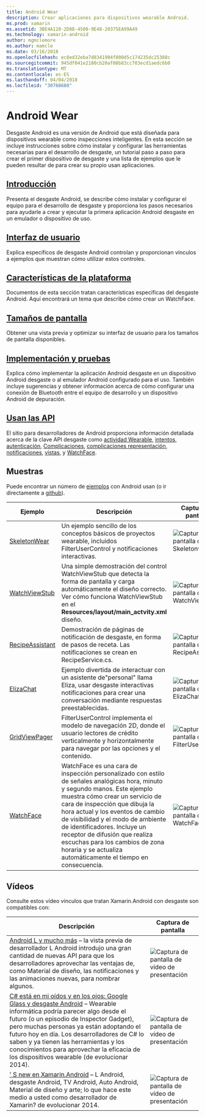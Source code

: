 ```yaml
---
title: Android Wear
description: Crear aplicaciones para dispositivos wearable Android.
ms.prod: xamarin
ms.assetid: 3BE4A128-2D88-4500-9E48-20375EA99A49
ms.technology: xamarin-android
author: mgmclemore
ms.author: mamcle
ms.date: 03/16/2018
ms.openlocfilehash: ec8ed32eba7d8341904f800d5c174235dc25388c
ms.sourcegitcommit: 945df041e2180cb20af08b83cc703ecd1aedc6b0
ms.translationtype: MT
ms.contentlocale: es-ES
ms.lasthandoff: 04/04/2018
ms.locfileid: "30768680"
---
```

# <a name="android-wear"></a>Android Wear

Desgaste Android es una versión de Android que está diseñada para dispositivos wearable como inspecciones inteligentes. En esta sección se incluye instrucciones sobre cómo instalar y configurar las herramientas necesarias para el desarrollo de desgaste, un tutorial paso a paso para crear el primer dispositivo de desgaste y una lista de ejemplos que le pueden resultar de para crear su propio usan aplicaciones.

##  <a name="getting-startedandroidwearget-startedindexmd"></a>[Introducción](~/android/wear/get-started/index.md)

Presenta el desgaste Android, se describe cómo instalar y configurar el equipo para el desarrollo de desgaste y proporciona los pasos necesarios para ayudarle a crear y ejecutar la primera aplicación Android desgaste en un emulador o dispositivo de uso.

##  <a name="user-interfaceandroidwearuser-interfaceindexmd"></a>[Interfaz de usuario](~/android/wear/user-interface/index.md)

Explica específicos de desgaste Android controlan y proporcionan vínculos a ejemplos que muestran cómo utilizar estos controles.

##  <a name="platform-featuresandroidwearplatformindexmd"></a>[Características de la plataforma](~/android/wear/platform/index.md)

Documentos de esta sección tratan características específicas del desgaste Android. Aquí encontrará un tema que describe cómo crear un WatchFace.

##  <a name="screen-sizesandroidwearscreen-sizesmd"></a>[Tamaños de pantalla](~/android/wear/screen-sizes.md)

Obtener una vista previa y optimizar su interfaz de usuario para los tamaños de pantalla disponibles.

##  <a name="deployment--testingandroidweardeploy-testindexmd"></a>[Implementación y pruebas](~/android/wear/deploy-test/index.md)

Explica cómo implementar la aplicación Android desgaste en un dispositivo Android desgaste o al emulador Android configurado para el uso. También incluye sugerencias y obtener información acerca de cómo configurar una conexión de Bluetooth entre el equipo de desarrollo y un dispositivo Android de depuración.

##  <a name="wear-apishttpsdeveloperandroidcomreferenceandroidsupportwearable"></a>[Usan las API](https://developer.android.com/reference/android/support/wearable)

El sitio para desarrolladores de Android proporciona información detallada acerca de la clave API desgaste como [actividad Wearable](https://developer.android.com/reference/android/support/wearable/activity/package-summary.html), [intentos](https://developer.android.com/reference/com/google/android/wearable/intent/package-summary.html), [autenticación](https://developer.android.com/reference/android/support/wearable/authentication/package-summary.html), [ Complicaciones](https://developer.android.com/reference/android/support/wearable/complications/package-summary.html), [complicaciones representación](https://developer.android.com/reference/android/support/wearable/complications/rendering/package-summary.html), [notificaciones](https://developer.android.com/reference/android/support/wearable/notifications/package-summary.html), [vistas](https://developer.android.com/reference/android/support/wearable/view/package-summary.html), y [WatchFace](https://developer.android.com/reference/android/support/wearable/watchface/package-summary.html).



## <a name="samples"></a>Muestras

Puede encontrar un número de [ejemplos](https://developer.xamarin.com/samples/android/Android%20Wear/) con Android usan (o ir directamente a [github](https://github.com/xamarin/monodroid-samples/tree/master/wear)). 

|Ejemplo|Descripción|Captura de pantalla|
|--- |--- |--- |
|[SkeletonWear](https://developer.xamarin.com/samples/SkeletonWear/)|Un ejemplo sencillo de los conceptos básicos de proyectos wearable, incluidos FilterUserControl y notificaciones interactivas.|![Captura de pantalla de Skeletonwear](images/skeleton.png)|
|[WatchViewStub](https://developer.xamarin.com/samples/WatchViewStub/)|Una simple demostración del control WatchViewStub que detecta la forma de pantalla y carga automáticamente el diseño correcto.  Ver cómo funciona WatchViewStub en el **Resources/layout/main_actvity.xml** diseño.|![Captura de pantalla de WatchViewStub](images/watchview.png)|
|[RecipeAssistant](https://developer.xamarin.com/samples/RecipeAssistant/)|Demostración de páginas de notificación de desgaste, en forma de pasos de receta. Las notificaciones se crean en RecipeService.cs.|![Captura de pantalla de RecipeAssistant](images/recipeassist.png)|
|[ElizaChat](https://developer.xamarin.com/samples/ElizaChat/)|Ejemplo divertida de interactuar con un asistente de"personal" llama Eliza, usar desgaste interactivas notificaciones para crear una conversación mediante respuestas preestablecidas.|![Captura de pantalla de ElizaChat](images/eliza.png)|
|[GridViewPager](https://developer.xamarin.com/samples/GridViewPager/)|FilterUserControl implementa el modelo de navegación 2D, donde el usuario lectores de crédito verticalmente y horizontalmente para navegar por las opciones y el contenido.|![Captura de pantalla de FilterUserControl](images/gridviewpager.png)|
|[WatchFace](https://developer.xamarin.com/samples/monodroid/wear/WatchFace)|WatchFace es una cara de inspección personalizado con estilo de señales analógicas hora, minuto y segundo manos. Este ejemplo muestra cómo crear un servicio de cara de inspección que dibuja la hora actual y los eventos de cambio de visibilidad y el modo de ambiente de identificadores. Incluye un receptor de difusión que realiza escuchas para los cambios de zona horaria y se actualiza automáticamente el tiempo en consecuencia.|![Captura de pantalla de WatchFace](images/gridviewpager.png)|


##  <a name="videos"></a>Vídeos

Consulte estos vídeo vínculos que tratan Xamarin.Android con desgaste son compatibles con:

|Descripción|Captura de pantalla|
|--- |--- |
|[Android L y mucho más](http://blog.xamarin.com/webinar-recording-android-l-and-so-much-more/) &ndash; la vista previa de desarrollador L Android introdujo una gran cantidad de nuevas API para que los desarrolladores aprovechar las ventajas de, como Material de diseño, las notificaciones y las animaciones nuevas, para nombrar algunos.|![Captura de pantalla de vídeo de presentación](images/video-android-l.png)|
|[C# está en mi oídos y en los ojos: Google Glass y desgaste Android](https://www.youtube.com/watch?v=80H8tXByZQc) &ndash; Wearable informática podría parecer algo desde el futuro (o un episodio de Inspector Gadget), pero muchas personas ya están adoptando el futuro hoy en día. Los desarrolladores de C# lo saben y ya tienen las herramientas y los conocimientos para aprovechar la eficacia de los dispositivos wearable (de evolucionar 2014).|![Captura de pantalla de vídeo de presentación](images/video-eyes-ears.png)|
|[' S new en Xamarin.Android](https://www.youtube.com/watch?v=Gpqc2XZIQfU) &ndash; L Android, desgaste Android, TV Android, Auto Android, Material de diseño y arte; lo que hace este medio a usted como desarrollador de Xamarin? de evolucionar 2014.|![Captura de pantalla de vídeo de presentación](Images/video-whats-new.png)|


<!--

March 18
http://blog.xamarin.com/android-wear/

August 14
http://blog.xamarin.com/android-l-developer-preview-android-wear-support/

August 27
http://blog.xamarin.com/tips-for-your-first-android-wear-app/

Watch Face
https://github.com/Redth/Xamarin.Wear.WatchFace
-->
